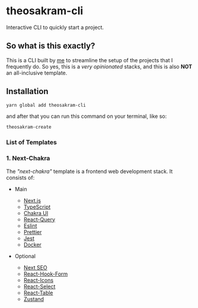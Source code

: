 # theosakram-cli

Interactive CLI to quickly start a project.

## So what is this exactly?

This is a CLI built by [me](https://www.linkedin.com/in/theosakram/) to streamline the setup of the projects that I frequently do. So yes, this is a _very opinionated_ stacks, and this is also **NOT** an all-inclusive template.

## Installation

```bash
yarn global add theosakram-cli
```

and after that you can run this command on your terminal, like so:

```bash
theosakram-create
```

### List of Templates

### 1. Next-Chakra

The _"next-chakra"_ template is a frontend web development stack. It consists of:

- Main
  - [Next.js](https://nextjs.org)
  - [TypeScript](https://typescriptlang.org)
  - [Chakra UI](https://chakra-ui.com/)
  - [React-Query](https://tanstack.com/query/v3/)
  - [Eslint](https://eslint.org/)
  - [Prettier](https://prettier.io/)
  - [Jest](https://jestjs.io/)
  - [Docker](https://www.docker.com/)

- Optional
  - [Next SEO](https://github.com/garmeeh/next-seo)
  - [React-Hook-Form](https://react-hook-form.com/)
  - [React-Icons](https://react-icons.github.io/react-icons/)
  - [React-Select](https://react-select.com/home)
  - [React-Table](https://tanstack.com/table/v8)
  - [Zustand](https://zustand-demo.pmnd.rs/)
